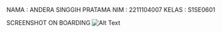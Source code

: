 NAMA : ANDERA SINGGIH PRATAMA
NIM : 2211104007
KELAS : S1SE0601

SCREENSHOT ON BOARDING
![Alt Text](Schreenshoot/loginpage.jpg)
